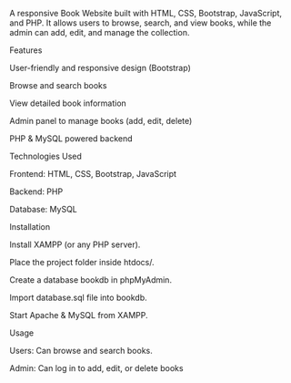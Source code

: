 A responsive Book Website built with HTML, CSS, Bootstrap, JavaScript, and PHP.
It allows users to browse, search, and view books, while the admin can add, edit, and manage the collection.



Features

User-friendly and responsive design (Bootstrap)

Browse and search books

View detailed book information

Admin panel to manage books (add, edit, delete)

PHP & MySQL powered backend



Technologies Used

Frontend: HTML, CSS, Bootstrap, JavaScript

Backend: PHP

Database: MySQL



Installation

Install XAMPP (or any PHP server).

Place the project folder inside htdocs/.

Create a database bookdb in phpMyAdmin.

Import database.sql file into bookdb.

Start Apache & MySQL from XAMPP.



Usage

Users: Can browse and search books.

Admin: Can log in to add, edit, or delete books
